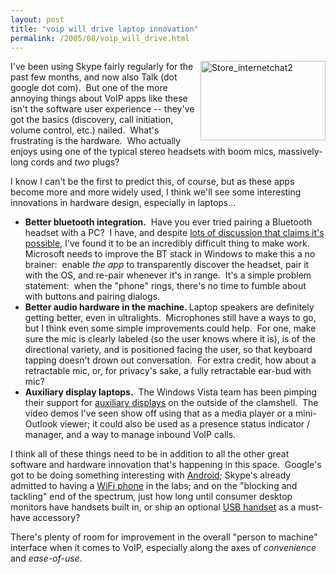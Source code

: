 ```yaml
---
layout: post
title: "voip will drive laptop innovation"
permalink: /2005/08/voip_will_drive.html
---
```


<p><img width="200" height="127" border="0" alt="Store_internetchat2" title="Store_internetchat2" src="http://sippey.typepad.com/filtered/images/store_internetchat2.png" style="margin: 0px 0px 5px 5px; float: right;" />I've been using Skype fairly regularly for the past few months, and now also Talk (dot google dot com).&nbsp; But one of the more annoying things about VoIP apps like these isn't the software user experience -- they've got the basics (discovery, call initiation, volume control, etc.) nailed.&nbsp; What's frustrating is the hardware.&nbsp; Who actually enjoys using one of the typical stereo headsets with boom mics, massively-long cords and <em>two</em> plugs?&nbsp; </p>

<p>I know I can't be the first to predict this, of course, but as these apps become more and more widely used, I think we'll see some interesting innovations in hardware design, especially in laptops...</p>

<ul><li><strong>Better bluetooth integration.</strong>&nbsp; Have you ever tried pairing a Bluetooth headset with a PC?&nbsp; I have, and despite <a href="http://forums.mobileburn.com/archive/index.php/t-6342.html">lots of discussion that claims it's possible</a>, I've found it to be an incredibly difficult thing to make work.&nbsp; Microsoft needs to improve the BT stack in Windows to make this a no brainer:&nbsp; enable <em>the app</em> to transparently discover the headset, pair it with the OS, and re-pair whenever it's in range.&nbsp; It's a simple problem statement:&nbsp; when the &quot;phone&quot; rings, there's no time to fumble about with buttons and pairing dialogs.</li>

<li><strong>Better audio hardware in the machine. </strong> Laptop speakers are definitely getting better, even in ultralights.&nbsp; Microphones still have a ways to go, but I think even some simple improvements could help.&nbsp; For one, make sure the mic is clearly labeled (so the user knows where it is), is of the directional variety, and is positioned facing the user, so that keyboard tapping doesn't drown out conversation.&nbsp; For extra credit, how about a retractable mic, or, for privacy's sake, a fully retractable ear-bud with mic?</li>

<li><strong>Auxiliary display laptops.</strong>&nbsp; The Windows Vista team has been pimping their support for <a href="http://msdn.microsoft.com/windowsvista/mobile/#ad">auxiliary displays</a> on the outside of the clamshell.&nbsp; The video demos I've seen show off using that as a media player or a mini-Outlook viewer; it could also be used as a presence status indicator / manager, and a way to manage inbound VoIP calls.&nbsp; </li></ul>

<p>I think all of these things need to be in addition to all the other great software and hardware innovation that's happening in this space.&nbsp; Google's got to be doing something interesting with <a href="http://www.internetnews.com/dev-news/article.php/3528276">Android</a>; Skype's already admitted to having a <a href="http://share.skype.com/blog/products_and_services/the_wifi_phone_prototype/">WiFi phone</a> in the labs; and on the &quot;blocking and tackling&quot; end of the spectrum, just how long until consumer desktop monitors have handsets built in, or ship an optional <a href="http://www.simplyphone.lu/">USB handset</a> as a must-have accessory?</p>

<p>There's plenty of room for improvement in the overall &quot;person to machine&quot; interface when it comes to VoIP, especially along the axes of <em>convenience</em> and <em>ease-of-use</em>.</p>


